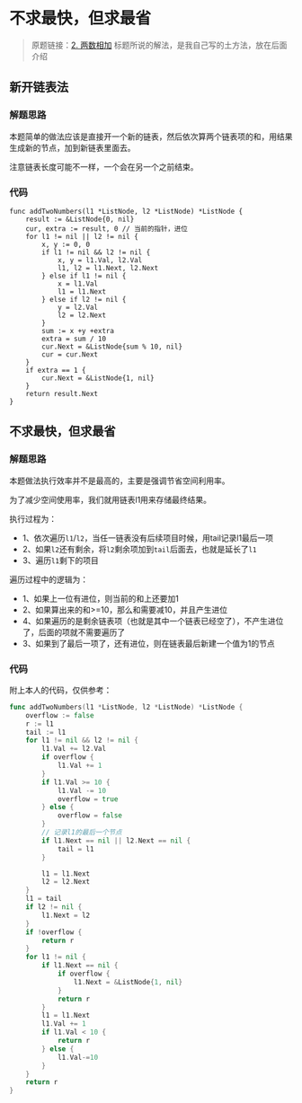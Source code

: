 # 不求最快，但求最省
> 原题链接：[2. 两数相加](https://leetcode-cn.com/problems/add-two-numbers/)
标题所说的解法，是我自己写的土方法，放在后面介绍
## 新开链表法
### 解题思路
本题简单的做法应该是直接开一个新的链表，然后依次算两个链表项的和，用结果生成新的节点，加到新链表里面去。

注意链表长度可能不一样，一个会在另一个之前结束。
### 代码
```golang
func addTwoNumbers(l1 *ListNode, l2 *ListNode) *ListNode {
	result := &ListNode{0, nil}
	cur, extra := result, 0 // 当前的指针，进位
	for l1 != nil || l2 != nil {
		x, y := 0, 0 
		if l1 != nil && l2 != nil {
			x, y = l1.Val, l2.Val
			l1, l2 = l1.Next, l2.Next
		} else if l1 != nil {
			x = l1.Val
			l1 = l1.Next
		} else if l2 != nil {
			y = l2.Val
			l2 = l2.Next
		}
		sum := x +y +extra
		extra = sum / 10
		cur.Next = &ListNode{sum % 10, nil}
		cur = cur.Next
	}
	if extra == 1 {
		cur.Next = &ListNode{1, nil}
	}
	return result.Next
}
```

## 不求最快，但求最省
### 解题思路
本题做法执行效率并不是最高的，主要是强调节省空间利用率。

为了减少空间使用率，我们就用链表l1用来存储最终结果。

执行过程为：
* 1、依次遍历``l1``/``l2``，当任一链表没有后续项目时候，用tail记录l1最后一项
* 2、如果``l2``还有剩余，将``l2``剩余项加到``tail``后面去，也就是延长了``l1``
* 3、遍历``l1``剩下的项目

遍历过程中的逻辑为：
* 1、如果上一位有进位，则当前的和上还要加1
* 2、如果算出来的和>=10，那么和需要减10，并且产生进位
* 4、如果遍历的是剩余链表项（也就是其中一个链表已经空了），不产生进位了，后面的项就不需要遍历了
* 3、如果到了最后一项了，还有进位，则在链表最后新建一个值为1的节点
### 代码
附上本人的代码，仅供参考：

```go []
func addTwoNumbers(l1 *ListNode, l2 *ListNode) *ListNode {
	overflow := false
	r := l1
	tail := l1
	for l1 != nil && l2 != nil {
		l1.Val += l2.Val
		if overflow {
			l1.Val += 1
		}
		if l1.Val >= 10 {
			l1.Val -= 10
			overflow = true
		} else {
			overflow = false
		}
		// 记录l1的最后一个节点
		if l1.Next == nil || l2.Next == nil {
			tail = l1
		}

		l1 = l1.Next
		l2 = l2.Next
	}
	l1 = tail
	if l2 != nil {
		l1.Next = l2
	}
	if !overflow {
		return r
	}
	for l1 != nil {
		if l1.Next == nil {
			if overflow {
				l1.Next = &ListNode{1, nil}
			}
			return r
		}
		l1 = l1.Next
		l1.Val += 1
		if l1.Val < 10 {
			return r
		} else {
			l1.Val-=10
		}
	}
	return r
}
```


